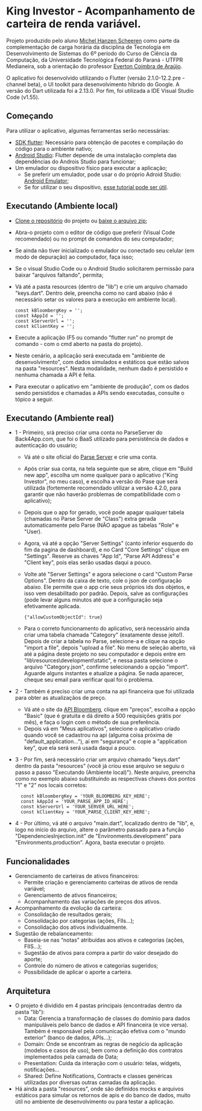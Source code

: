 # King Investor - Acompanhamento de carteira de renda variável.

Projeto produzido pelo aluno [Michel Hanzen Scheeren](https://github.com/MichelHanzenScheeren) como parte da complementação de carga horária da disciplina de Tecnologia em Desenvolvimento de Sistemas do 6º período do Curso de Ciência da Computação, da Universidade Tecnológica Federal do Paraná - UTFPR Medianeira, sob a orientação do professor [Everton Coimbra de Araújo](https://github.com/evertonfoz).

O aplicativo foi desenvolvido utilizando o Flutter (versão 2.1.0-12.2.pre - channel beta), o UI toolkit para desenvolvimento híbrido do Google. A versão do Dart utilizada foi a 2.13.0. Por fim, foi utilizada a IDE Visual Studio Code (v1.55).

## Começando
Para utilizar o aplicativo, algumas ferramentas serão necessárias:
* [SDK flutter](https://flutter.dev/docs/get-started/install): Necessário para obtenção de pacotes e compilação do código para o ambiente nativo;
* [Android Studio](https://developer.android.com/studio): Flutter depende de uma instalação completa das dependências do Androis Studio para funcionar;
* Um emulador ou dispositivo físico para executar a aplicação;
  * Se preferir um emulador, pode usar o do próprio Adroid Studio: [Android Emulator](https://developer.android.com/studio/run/emulator?hl=pt-br);
  * Se for utilizar o seu dispositivo, [esse tutorial pode ser útil](https://developer.android.com/studio/run/device?hl=pt-br).

## Executando (Ambiente local) 
* [Clone o repositório](https://github.com/MichelHanzenScheeren/king_investor.git) do projeto ou [baixe o arquivo zip](https://github.com/MichelHanzenScheeren/king_investor/archive/refs/heads/master.zip);
* Abra-o projeto com o editor de código que preferir (Visual Code recomendado) ou no prompt de comandos do seu computador;
* Se ainda não tiver inicializado o emulador ou conectado seu celular (em modo de depuração) ao computador, faça isso;
* Se o visual Studio Code ou o Android Studio solicitarem permissão para baixar "arquivos faltando", permita;
* Vá até a pasta resources (dentro de "lib") e crie um arquivo chamado "keys.dart". Dentro dele, preencha como no card abaixo (não é necessário setar os valores para a execução em ambiente local).  
      
      const kBloombergKey = '';    
      const kAppId = '';    
      const kServerUrl = '';    
      const kClientKey = '';    
* Execute a aplicação (F5 ou comando "flutter run" no prompt de comando - com o cmd aberto na pasta do projeto).
* Neste cenário, a aplicação será executada em "ambiente de desenvolvimento", com dados simulados e estáticos que estão salvos na pasta "resources". Nesta modalidade, nenhum dado é persistido e nenhuma chamada a API é feita.
* Para executar o aplicativo em "ambiente de produção", com os dados sendo persistidos e chamadas a APIs sendo executadas, consulte o tópico a seguir.

## Executando (Ambiente real)
* 1 - Primeiro, srá preciso criar uma conta no ParseServer do Back4App.com, que foi o BaaS utilizado para persistência de dados e autenticação do usuário;
  * Vá até o site oficial do [Parse Server](<https://www.back4app.com/>) e crie uma conta.
  * Após criar sua conta, na tela seguinte que se abre, clique em "Build new app", escolha um nome qualquer para o aplicativo ("King Investor", no meu caso), e escolha a versão do Pase que será utilizada (fortemente recomendado utilizar a versão 4.2.0, para garantir que não haverão problemas de compatibilidade com o aplicativo);
  * Depois que o app for gerado, você pode apagar qualquer tabela (chamadas no Parse Server de "Class") extra gerada automaticamente pelo Parse (NÃO apague as tabelas "Role" e "User).
  * Agora, vá até a opção "Server Settings" (canto inferior esquerdo do fim da pagina de dashboard), e no Card "Core Settings" clique em "Settings". Reserve as chaves "App Id", "Parse API Address" e "Client key", pois elas serão usadas daqui a pouco.
  * Volte até "Server Settings" e agora selecione o card "Custom Parse Options". Dentro da caixa de texto, cole o json de configuração abaixo. Ele permite que o app crie seus próprios ids dos objetos, e isso vem desabilitado por padrão. Depois, salve as configurações (pode levar alguns minutos até que a configuração seja efetivamente aplicada. 
  
        {"allowCustomObjectId": true}
  * Para o correto funcionamento do aplicativo, será necessário ainda criar uma tabela chamada "Category" (exatamente desse jeito!). Depois de criar a tabela no Parse, selecione-a e clique na opção "import a file", depois "upload a file". No menu de seleção aberto, vá até a página deste projeto no seu computador e depois entre em "lib\resources\development\static", e nessa pasta selecione o arquivo "Category.json", confirme selecionando a opção "import". Aguarde alguns instantes e atualize a página. Se nada aparecer, cheque seu email para verificar qual foi o problema.
* 2 - Também é preciso criar uma conta na api financeira que foi utilizada para obter as atualizaçãos de preço.
  * Vá até o site da [API Bloomberg](<https://rapidapi.com/pt/apidojo/api/Bloomberg%20Market%20and%20Financial%20News/?endpoint=apiendpoint_fe0f5da7-39e3-4920-89f3-8be55dd83304>), clique em "preços", escolha a opção "Basic" (que é gratuita e dá direito a 500 requisições grátis por mês), e faça o login com o método de sua preferência.
  * Depois vá em "Meus aplicativos", selecione o aplicativo criado quando você se cadastrou na api (alguma coisa próxima de "default_application..."), aí em "segurança" e copie a "application key", que ela será será usada daqui a pouco.
* 3 - Por fim, será necessário criar um arquivo chamado "keys.dart" dentro da pasta "resources" (você já criou esse arquivo se seguiu o passo a passo "Executando (Ambiente local)"). Neste arquivo, preencha como no exemplo abaixo substituindo as respectivas chaves dos pontos "1" e "2" nos locais corretos:  
  
        const kBloombergKey = 'YOUR_BLOOMBERG_KEY_HERE';  
        const kAppId = 'YOUR_PARSE_APP_ID_HERE';  
        const kServerUrl = 'YOUR_SERVER_URL_HERE';  
        const kClientKey = 'YOUR_PARSE_CLIENT_KEY_HERE';  
* 4 - Por último, vá até o arquivo "main.dart", localizado dentro de "lib", e, logo no início do arquivo, altere o parâmetro passado para a função "DependenciesInjection.init" de "Environments.development" para "Environments.production". Agora, basta executar o projeto.

## Funcionalidades
* Gerenciamento de carteiras de ativos financeiros:
  * Permite criação e gerenciamento carteiras de ativos de renda variável;
  * Gerenciamento de ativos financeiros;
  * Acompanhamento das variações de preços dos ativos.
* Acompanhamento da evolução da carteira:
  * Consolidação de resultados gerais;
  * Consolidação por categorias (ações, FIIs...);
  * Consolidação dos ativos individualmente.
* Sugestão de rebalanceamento:
  * Baseia-se nas “notas” atribuídas aos ativos e categorias (ações, FIIS…);
  * Sugestão de ativos para compra a partir do valor desejado do aporte;
  * Controle do número de ativos e categorias sugeridos;
  * Possibilidade de aplicar o aporte a carteira.

## Arquitetura
* O projeto é dividido em 4 pastas principais (encontradas dentro da pasta "lib"):
  * Data: Gerencia a transformação de classes do domínio para dados manipuláveis pelo banco de dados e API financeira (e vice versa). Também é responsável pela comunicação efetiva com o "mundo exterior" (banco de dados, APIs...);
  * Domain: Onde se encontram as regras de negócio da aplicação (modelos e casos de uso), bem como a definição dos contratos implementados pela camada de Data;
  * Presentation: Cuida da interação com o usuário: telas, widgets, notificações...
  * Shared: Define Notifications, Contracts e classes genéricas utilizadas por diversas outras camadas da aplicação.
* Há ainda a pasta "resources", onde são definidos mocks e arquivos estáticos para simular os retornos de apis e do banco de dados, muito útil no ambiente de desenvolvimento ou para testar a aplicação.


